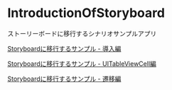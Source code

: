 IntroductionOfStoryboard
========================

ストーリーボードに移行するシナリオサンプルアプリ

[Storyboardに移行するサンプル - 導入編](http://qiita.com/akuraru/items/d0779f1c83df06202e69)

[Storyboardに移行するサンプル - UITableViewCell編](http://qiita.com/akuraru/items/0da0056dbdb9cf907b06)

[Storyboardに移行するサンプル - 遷移編](http://qiita.com/akuraru/items/63780efe84e8254e49a6)

